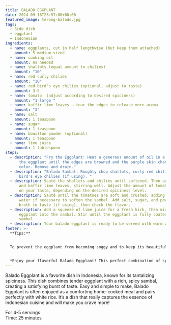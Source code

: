 ```yaml
---
title: BALADO EGGPLANT
date: 2024-09-16T23:57:00+08:00
featured_image: terong-balado.jpg
tags:
  - Side dish
  - eggplant
  - Indonesian
ingredients:
  - name: eggplants, cut in half lengthwise (but keep them attached)
    amount: 5 medium-sized
  - name: cooking oil
    amount: As needed
  - name: shallots (equal amount to chilies)
    amount: "10"
  - name: red curly chilies
    amount: "10"
  - name: red bird's eye chilies (optional, adjust to taste)
    amount: 3-5
  - name: tomato  (adjust according to desired spiciness)
    amount: "1 large "
  - name: kaffir lime leaves → tear the edges to release more aroma
    amount: "3"
  - name: salt
    amount: 1 teaspoon
  - name: sugar
    amount: 1 teaspoon
  - name: bouillon powder (optional)
    amount: 1 teaspoon
  - name: lime juice
    amount: 1 tablespoon
steps:
  - description: "Fry the Eggplant: Heat a generous amount of oil in a pan, then fry
      the eggplant until the edges are browned and the purple skin changes
      color. Remove and drain."
  - description: "Balado Sambal: Roughly chop shallots, curly red chilies, and
      bird's eye chilies (if using). "
  - description: Sauté the shallots and chilies until softened. Then add tomatoes
      and kaffir lime leaves, stirring well. Adjust the amount of tomato based
      on your taste, depending on the desired spiciness level.
  - description: Sauté until the tomatoes are soft and crushed, adding a little
      water if necessary to soften the sambal. Add salt, sugar, and powdered
      broth to taste (if using), then check the flavor.
  - description: Add a squeeze of lime juice for a fresh kick, then mix the fried
      eggplant into the sambal. Stir until the eggplant is fully coated in the
      sambal.
  - description: Your balado eggplant is ready to be served with warm white rice.
footer: >-
  **Tips:**


  To prevent the eggplant from becoming soggy and to keep its beautiful purple color, add a little rice flour to the hot oil and stir until well combined. Then, add the eggplant to the hot oil that has been mixed with rice flour.


  *Enjoy your flavorful Balado Eggplant! This perfect combination of spicy, tangy, and savory flavors will make your taste buds dance. Serve with warm rice and experience the tastilicious sensation in every bite!*
---
```

Balado Eggplant is a favorite dish in Indonesia, known for its tantalizing spiciness. This dish combines tender eggplant with a rich, spicy sambal, creating a satisfying burst of taste. Easy and simple to make, Balado Eggplant is often enjoyed as a comforting home-cooked meal and pairs perfectly with white rice. It’s a dish that really captures the essence of Indonesian cuisine and will make you crave more!



For 4-5 servings\
Time: 25 minutes
